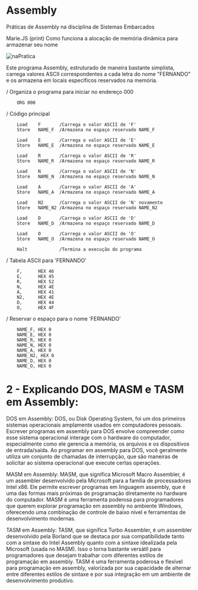 # Assembly
Práticas de Assembly na disciplina de Sistemas Embarcados

Marie.JS (print)
Como funciona a alocação de memória dinâmica para armazenar seu nome

![naPratica](https://github.com/fdalvesco/Assembly/assets/101358513/9b470916-51ac-4886-9604-b30839d57a10)


Este programa Assembly, estruturado de maneira bastante simplista, carrega valores ASCII correspondentes a cada letra do nome "FERNANDO" e os armazena em locais específicos reservados na memória.

/ Organiza o programa para iniciar no endereço 000

        ORG 000

/ Código principal

        Load    F       /Carrega o valor ASCII de 'F'
        Store   NAME_F  /Armazena no espaço reservado NAME_F

        Load    E       /Carrega o valor ASCII de 'E'
        Store   NAME_E  /Armazena no espaço reservado NAME_E

        Load    R       /Carrega o valor ASCII de 'R'
        Store   NAME_R  /Armazena no espaço reservado NAME_R

        Load    N       /Carrega o valor ASCII de 'N'
        Store   NAME_N  /Armazena no espaço reservado NAME_N

        Load    A       /Carrega o valor ASCII de 'A'
        Store   NAME_A  /Armazena no espaço reservado NAME_A

        Load    N2      /Carrega o valor ASCII de 'N' novamente
        Store   NAME_N2 /Armazena no espaço reservado NAME_N2

        Load    D       /Carrega o valor ASCII de 'D'
        Store   NAME_D  /Armazena no espaço reservado NAME_D

        Load    O       /Carrega o valor ASCII de 'O'
        Store   NAME_O  /Armazena no espaço reservado NAME_O

        Halt            /Termina a execução do programa

/ Tabela ASCII para 'FERNANDO'

        F,      HEX 46
        E,      HEX 45
        R,      HEX 52
        N,      HEX 4E
        A,      HEX 41
        N2,     HEX 4E
        D,      HEX 44
        O,      HEX 4F

/ Reservar o espaço para o nome 'FERNANDO'

        NAME_F, HEX 0
        NAME_E, HEX 0
        NAME_R, HEX 0
        NAME_N, HEX 0
        NAME_A, HEX 0
        NAME_N2, HEX 0
        NAME_D, HEX 0
        NAME_O, HEX 0

# 2 - Explicando DOS, MASM e TASM em Assembly:

DOS em Assembly:
DOS, ou Disk Operating System, foi um dos primeiros sistemas operacionais amplamente usados em computadores pessoais. Escrever programas em assembly para DOS envolve compreender como esse sistema operacional interage com o hardware do computador, especialmente como ele gerencia a memória, os arquivos e os dispositivos de entrada/saída. Ao programar em assembly para DOS, você geralmente utiliza um conjunto de chamadas de interrupção, que são maneiras de solicitar ao sistema operacional que execute certas operações.

MASM em Assembly:
MASM, que significa Microsoft Macro Assembler, é um assembler desenvolvido pela Microsoft para a família de processadores Intel x86. Ele permite escrever programas em linguagem assembly, que é uma das formas mais próximas de programação diretamente no hardware do computador. MASM é uma ferramenta poderosa para programadores que querem explorar programação em assembly no ambiente Windows, oferecendo uma combinação de controle de baixo nível e ferramentas de desenvolvimento modernas.

TASM em Assembly:
TASM, que significa Turbo Assembler, é um assembler desenvolvido pela Borland que se destaca por sua compatibilidade tanto com a sintaxe do Intel Assembly quanto com a sintaxe idealizada pela Microsoft (usada no MASM). Isso o torna bastante versátil para programadores que desejam trabalhar com diferentes estilos de programação em assembly. TASM é uma ferramenta poderosa e flexível para programação em assembly, valorizada por sua capacidade de alternar entre diferentes estilos de sintaxe e por sua integração em um ambiente de desenvolvimento produtivo.




